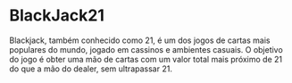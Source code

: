 # BlackJack21
Blackjack, também conhecido como 21, é um dos jogos de cartas mais populares do mundo, jogado em cassinos e ambientes casuais. O objetivo do jogo é obter uma mão de cartas com um valor total mais próximo de 21 do que a mão do dealer, sem ultrapassar 21.
